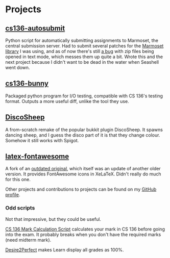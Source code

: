 # Projects

## [cs136-autosubmit](https://github.com/Gibstick/cs136-autosubmit)

Python script for automatically submitting assignments to Marmoset, the central submission server. Had to submit several patches for the [Marmoset library](https://github.com/hkpeprah/marmoset) I was using, and as of now there's still [a bug](https://github.com/hkpeprah/marmoset/pull/23) with zip files being opened in text mode, which messes them up quite a bit. Wrote this and the next project because I didn't want to be dead in the water when Seashell went down.

## [cs136-bunny](https://github.com/Gibstick/cs136-bunny)

Packaged python program for I/O testing, compatible with CS 136's testing format. Outputs a more useful diff, unlike the tool they use.

## [DiscoSheep](https://github.com/Gibstick/DiscoSheep)

A from-scratch remake of the popular bukkit plugin DiscoSheep. It spawns dancing sheep, and I guess the disco part of it is that they change colour. Somehow it still works with Spigot.

## [latex-fontawesome](https://github.com/Gibstick/latex-fontawesome)

A fork of an [outdated original](https://github.com/furl/latex-fontawesome), which itself was an update of another older version. It provides FontAwesome icons in XeLaTeX. Didn't really do much for this one.


Other projects and contributions to projects can be found on my [GitHub profile](https://github.com/Gibstick).

### Odd scripts

Not that impressive, but they could be useful.

[CS 136 Mark Calculation Script](https://gist.github.com/Gibstick/7bb97dbedc8ca2a0c67c) calculates your mark in CS 136 before going into the exam. It probably breaks when you don't have the required marks (need midterm mark).

[Desire2Perfect](https://gist.github.com/Gibstick/6a2d6e753c38f4335e2c) makes Learn display all grades as 100%.

